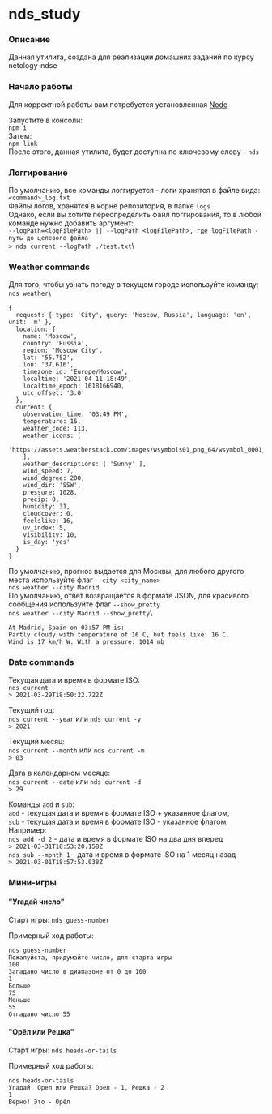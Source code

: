 # nds_study
### Описание
Данная утилита, создана для реализации домашних заданий по курсу netology-ndse

### Начало работы
Для корректной работы вам потребуется установленная [Node](https://nodejs.org/en/)

Запустите в консоли:\
`npm i`\
Затем:\
`npm link`\
После этого, данная утилита, будет доступна по ключевому слову - `nds`

### Логгирование
По умолчанию, все команды логгируется - логи хранятся в файле вида:\
`<command>_log.txt`\
Файлы логов, хранятся в корне репозитория, в папке `logs`\
Однако, если вы хотите переопределить файл логгирования, то в любой команде нужно добавить аргумент:\
`--logPath=<logFilePath> || --logPath <logFilePath>, где logFilePath - путь до целевого файла`\
`> nds current --logPath ./test.txt`\

### Weather commands
Для того, чтобы узнать погоду в текущем городе используйте команду:\
`nds weather`\
```
{
  request: { type: 'City', query: 'Moscow, Russia', language: 'en', unit: 'm' },
  location: {
    name: 'Moscow',
    country: 'Russia',
    region: 'Moscow City',
    lat: '55.752',
    lon: '37.616',
    timezone_id: 'Europe/Moscow',
    localtime: '2021-04-11 18:49',
    localtime_epoch: 1618166940,
    utc_offset: '3.0'
  },
  current: {
    observation_time: '03:49 PM',
    temperature: 16,
    weather_code: 113,
    weather_icons: [
      'https://assets.weatherstack.com/images/wsymbols01_png_64/wsymbol_0001_sunny.png'
    ],
    weather_descriptions: [ 'Sunny' ],
    wind_speed: 7,
    wind_degree: 200,
    wind_dir: 'SSW',
    pressure: 1028,
    precip: 0,
    humidity: 31,
    cloudcover: 0,
    feelslike: 16,
    uv_index: 5,
    visibility: 10,
    is_day: 'yes'
  }
}
```
По умолчанию, прогноз выдается для Москвы, для любого другого места используйте флаг `--city <city_name>`\
`nds weather --city Madrid`\
По умолчанию, ответ возвращается в формате JSON, для красивого сообщения используйте флаг `--show_pretty`\
`nds weather --city Madrid --show_pretty`\
```
At Madrid, Spain on 03:57 PM is:
Partly cloudy with temperature of 16 C, but feels like: 16 C.
Wind is 17 km/h W. With a pressure: 1014 mb
```

### Date commands

Текущая дата и время в формате ISO:  
`nds current`\
`> 2021-03-29T18:50:22.722Z`

Текущий год:  
`nds current --year` или `nds current -y`\
`> 2021`

Текущий месяц:  
`nds current --month` или `nds current -m`\
`> 03`

Дата в календарном месяце:  
`nds current --date` или `nds current -d`\
`> 29`

Команды `add` и `sub`:\
`add` - текущая дата и время в формате ISO + указанное флагом,\
`sub` - текущая дата и время в формате ISO - указанное флагом,\
Например:\
`nds add -d 2` - дата и время в формате ISO на два дня вперед\
`> 2021-03-31T18:53:20.158Z`\
`nds sub --month 1` - дата и время в формате ISO на 1 месяц назад\
`> 2021-03-01T18:57:53.038Z`

### Мини-игры

#### "Угадай число"

Старт игры: `nds guess-number`

Примерный ход работы:
```
nds guess-number
Пожалуйста, придумайте число, для старта игры
100
Загадано число в диапазоне от 0 до 100
1
Больше
75
Меньше
55
Отгадано число 55
```

#### "Орёл или Решка"

Старт игры: `nds heads-or-tails`

Примерный ход работы:
```
nds heads-or-tails
Угадай, Орел или Решка? Орел - 1, Решка - 2
1
Верно! Это - Орёл
```

